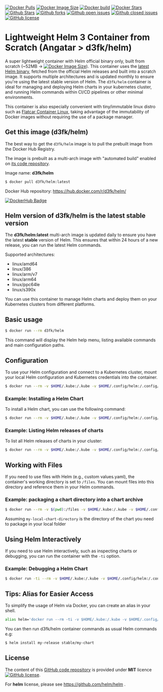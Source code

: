 [![Docker Pulls](https://badgen.net/docker/pulls/d3fk/helm?icon=docker&label=pulls&cache=600)](https://hub.docker.com/r/d3fk/helm/tags) [![Docker Image Size](https://badgen.net/docker/size/d3fk/helm/latest?icon=docker&label=image%20size&cache=600)](https://hub.docker.com/r/d3fk/helm/tags) [![Docker build](https://img.shields.io/badge/automated-automated?style=flat&logo=docker&logoColor=blue&label=build&color=green&cacheSeconds=600)](https://hub.docker.com/r/d3fk/helm/tags) [![Docker Stars](https://badgen.net/docker/stars/d3fk/helm?icon=docker&label=stars&color=green&cache=600)](https://hub.docker.com/r/d3fk/helm) [![Github Stars](https://img.shields.io/github/stars/Angatar/helm?label=stars&logo=github&color=green&style=flat&cacheSeconds=600)](https://github.com/Angatar/helm) [![Github forks](https://img.shields.io/github/forks/Angatar/helm?logo=github&style=flat&cacheSeconds=600)](https://github.com/Angatar/helm/fork) [![Github open issues](https://img.shields.io/github/issues-raw/Angatar/helm?logo=github&color=yellow&cacheSeconds=600)](https://github.com/Angatar/helm/issues) [![Github closed issues](https://img.shields.io/github/issues-closed-raw/Angatar/helm?logo=github&color=green&cacheSeconds=600)](https://github.com/Angatar/helm/issues?q=is%3Aissue+is%3Aclosed) [![GitHub license](https://img.shields.io/github/license/Angatar/helm)](https://github.com/Angatar/helm/blob/master/LICENSE)

# Lightweight Helm 3 Container from Scratch (Angatar > d3fk/helm)
A super lightweight container with Helm official binary only, built from scratch (~52MB -> [![Docker Image Size](https://badgen.net/docker/size/d3fk/helm/latest?icon=docker&label=compressed&cache=600)](https://hub.docker.com/r/d3fk/helm/tags)). This container uses the [latest Helm binary](https://github.com/helm/helm/releases), fetched from the official Helm releases and built into a scratch image. It supports multiple architectures and is updated monthly to ensure you're using the latest stable version of Helm. The `d3fk/helm` container is ideal for managing and deploying Helm charts in your kubernetes cluster, and running Helm commands within CI/CD pipelines or other minimal environments.

This container is also especially convenient with tiny/immutable linux distro such as [Flatcar Container Linux](https://github.com/flatcar/Flatcar), taking advantage of the immutability of Docker images without requiring the use of a package manager.


## Get this image (d3fk/helm)
The best way to get the `d3fk/helm` image is to pull the prebuilt image from the Docker Hub Registry.

The image is prebuilt as a multi-arch image with "automated build" enabled on [its code repository](https://github.com/Angatar/helm).

Image name: **d3fk/helm**
```sh
$ docker pull d3fk/helm:latest
```
Docker Hub repository: https://hub.docker.com/r/d3fk/helm/

[![DockerHub Badge](https://dockeri.co/image/d3fk/helm?cache=600)](https://hub.docker.com/r/d3fk/helm)

## Helm version of d3fk/helm is the latest stable version

The **d3fk/helm:latest** multi-arch image is updated daily to ensure you have the latest **stable** version of Helm. This ensures that within 24 hours of a new release, you can run the latest Helm commands.

Supported architectures:
- linux/amd64
- linux/386
- linux/arm/v7
- linux/arm64
- linux/ppc64le
- linux/s390x

You can use this container to manage Helm charts and deploy them on your Kubernetes clusters from different platforms.

## Basic usage
```sh
$ docker run --rm d3fk/helm
```
This command will display the Helm help menu, listing available commands and main configuration paths.

## Configuration
To use your Helm configuration and connect to a Kubernetes cluster, mount your local Helm configuration and Kubernetes credentials into the container.

```sh
$ docker run --rm -v $HOME/.kube:/.kube -v $HOME/.config/helm:/.config/helm d3fk/helm
```

### Example: Installing a Helm Chart
To install a Helm chart, you can use the following command:
```sh
$ docker run --rm -v $HOME/.kube:/.kube -v $HOME/.config/helm:/.config/helm d3fk/helm install my-release stable/my-chart
```

### Example: Listing Helm releases of charts
To list all Helm releases of charts in your cluster:
```sh
$ docker run --rm -v $HOME/.kube:/.kube -v $HOME/.config/helm:/.config/helm d3fk/helm list
```

## Working with Files
If you need to use files with Helm (e.g., custom values.yaml), the container's working directory is set to `/files`. You can mount files into this directory and reference them in your Helm commands.

### Example: packaging a chart directory into a chart archive
```sh
$ docker run --rm -v $(pwd):/files -v $HOME/.kube:/.kube -v $HOME/.config/helm:/.config/helm d3fk/helm package my-local-chart-directory
```
Assuming `my-local-chart-directory` is the directory of the chart you need to package in your local folder

## Using Helm Interactively
If you need to use Helm interactively, such as inspecting charts or debugging, you can run the container with the `-ti` option.

### Example: Debugging a Helm Chart
```sh
$ docker run -ti --rm -v $HOME/.kube:/.kube -v $HOME/.config/helm:/.config/helm d3fk/helm template my-chart --debug
```

## Tips: Alias for Easier Access
To simplify the usage of Helm via Docker, you can create an alias in your shell.

```sh
alias helm='docker run --rm -ti -v $HOME/.kube:/.kube -v $HOME/.config/helm:/.config/helm d3fk/helm'
```
You can then run d3fk/helm container commands as usual Helm commands e.g:
```sh
$ helm install my-release stable/my-chart
```

## License

The content of this [GitHub code repository](https://github.com/Angatar/helm) is provided under **MIT** licence
[![GitHub license](https://img.shields.io/github/license/Angatar/helm)](https://github.com/Angatar/helm/blob/master/LICENSE).

 For **helm** license, please see https://github.com/helm/helm .
